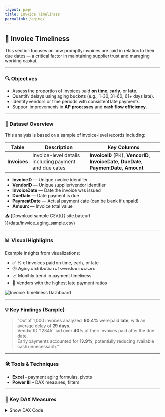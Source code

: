 ```yaml
---
layout: page
title: Invoice Timeliness
permalink: /aging/
---
```


## 📅 Invoice Timeliness

This section focuses on how promptly invoices are paid in relation to their due dates — a critical factor in maintaining supplier trust and managing working capital.

---

### 🔍 Objectives

- Assess the proportion of invoices paid **on time**, **early**, or **late**.
- Quantify delays using aging buckets (e.g., 1–30, 31–60, 61+ days late).
- Identify vendors or time periods with consistent late payments.
- Support improvements in **AP processes** and **cash flow efficiency**.

---

### 🧾 Dataset Overview

This analysis is based on a sample of invoice-level records including:


| Table      | Description                                       | Key Columns                                       |
|------------|-------------------------------------------------|--------------------------------------------------|
| **Invoices** | Invoice-level details including payment and due dates | **InvoiceID** (PK), **VendorID**, **InvoiceDate**, **DueDate**, **PaymentDate**, **Amount** |

- **InvoiceID** — Unique invoice identifier  
- **VendorID** — Unique supplier/vendor identifier  
- **InvoiceDate** — Date the invoice was issued  
- **DueDate** — Date payment is due  
- **PaymentDate** — Actual payment date (can be blank if unpaid)  
- **Amount** — Invoice total value  

📥 [Download sample CSV]({{ site.baseurl }}/data/invoice_aging_sample.csv)

---

### 📊 Visual Highlights

Example insights from visualizations:

- ✅ % of invoices paid on time, early, or late
- 🕒 Aging distribution of overdue invoices
- 📈 Monthly trend in payment timeliness
- 🚩 Vendors with the highest late payment ratios

<img src="{{ site.baseurl }}/assets/invoice-timeliness-dashboard.png" alt="Invoice Timeliness Dashboard" class="rounded-xl shadow-md mt-4" />

---

### 💡 Key Findings (Sample)

> “Out of 1,000 invoices analyzed, **60.4%** were paid **late**, with an average delay of **29 days**.  
> Vendor ID ‘12345’ had over **40%** of their invoices paid after the due date.  
> Early payments accounted for **19.9%**, potentially reducing available cash unnecessarily.”

---

### 🛠 Tools & Techniques

- **Excel** – payment aging formulas, pivots  
- **Power BI** – DAX measures, filters  

---

### 🔧 Key DAX Measures

<details>
<summary>Show DAX Code</summary>

<pre><code class="language-dax">
DaysLate = DATEDIFF('Invoices'[DueDate], 'Invoices'[PaymentDate], DAY)

LateBucket = 
SWITCH(
    TRUE(),
    'Invoices'[DaysLate] <= 0, "On Time / Early",
    'Invoices'[DaysLate] <= 30, "1–30 days",
    'Invoices'[DaysLate] <= 60, "31–60 days",
    "61+ days"
)

TotalInvoices = COUNT('Invoices'[InvoiceID])

LateInvoices = 
CALCULATE(
    COUNT('Invoices'[InvoiceID]),
    'Invoices'[DaysLate] > 0
)

OnTimeOrEarlyInvoices = 
CALCULATE(
    COUNT('Invoices'[InvoiceID]),
    'Invoices'[DaysLate] <= 0
)

OnTimeInvoices = 
CALCULATE(
    [TotalInvoices],
    FILTER(
        'Invoices',
        'Invoices'[DaysLate] = 0
    )
)

PercentLate = DIVIDE([LateInvoices], [TotalInvoices], 0)

PercentOnTime = DIVIDE([OnTimeInvoices], [TotalInvoices], 0)

InvoiceMonth = FORMAT('Invoices'[InvoiceDate], "YYYY-MM")

AverageDaysLate = 
CALCULATE(
    AVERAGE('Invoices'[DaysLate]),
    FILTER(
        'Invoices',
        'Invoices'[DaysLate] > 0
    )
)

EarlyInvoices = 
CALCULATE(
    [TotalInvoices],
    FILTER(
        'Invoices',
        'Invoices'[DaysLate] < 0
    )
)

PctEarlyPayments = 
DIVIDE([EarlyInvoices], [TotalInvoices], 0)
</code></pre>

</details>
